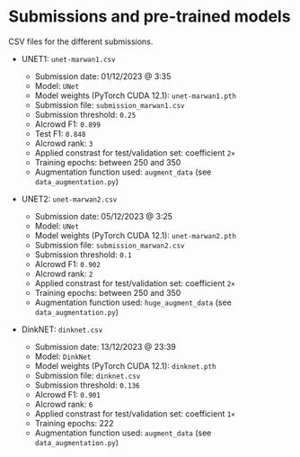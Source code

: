 # Submissions and pre-trained models

CSV files for the different submissions.

* UNET1: `unet-marwan1.csv`
  * Submission date: 01/12/2023 @ 3:35
  * Model: `UNet`
  * Model weights (PyTorch CUDA 12.1): `unet-marwan1.pth`
  * Submission file: `submission_marwan1.csv`
  * Submission threshold: `0.25`
  * AIcrowd F1: `0.899`
  * Test F1: `0.848`
  * AIcrowd rank: `3`
  * Applied constrast for test/validation set: coefficient `2×`
  * Training epochs: between 250 and 350
  * Augmentation function used: `augment_data` (see `data_augmentation.py`)

* UNET2: `unet-marwan2.csv`
  * Submission date: 05/12/2023 @ 3:25
  * Model: `UNet`
  * Model weights (PyTorch CUDA 12.1): `unet-marwan2.pth`
  * Submission file: `submission_marwan2.csv`
  * Submission threshold: `0.1`
  * AIcrowd F1: `0.902`
  * AIcrowd rank: `2`
  * Applied constrast for test/validation set: coefficient `2×`
  * Training epochs: between 250 and 350
  * Augmentation function used: `huge_augment_data` (see `data_augmentation.py`)

* DinkNET: `dinknet.csv`
  * Submission date: 13/12/2023 @ 23:39
  * Model: `DinkNet`
  * Model weights (PyTorch CUDA 12.1): `dinknet.pth`
  * Submission file: `dinknet.csv`
  * Submission threshold: `0.136`
  * AIcrowd F1: `0.901`
  * AIcrowd rank: `6`
  * Applied constrast for test/validation set: coefficient `1×`
  * Training epochs: 222
  * Augmentation function used: `augment_data` (see `data_augmentation.py`)